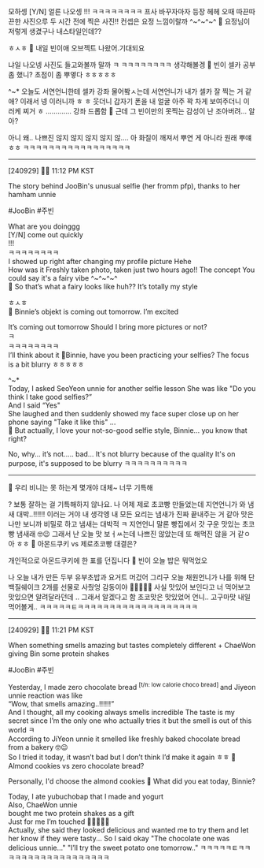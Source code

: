 모하셍
[Y/N] 얼른 나오셍
!!!
ㅋㅋㅋㅋㅋㅋㅋㅋ
프사 바꾸자마자
등장
헤헤
오때
따끈따끈한 사진으루
두 시간 전에 찍은
사진!!
컨셉은
요정
느낌이랄까
^~^~^~^
🫧 요정님이 저렇게 생겼구나 내스타일인데??

ㅎㅅㅎ
🫧 내일 빈이애 오브젝트 나왔어.기대되요

냐일 나오넹
사진도 들고와볼까
말까
ㅋ
ㅋㅋㅋㅋㅋㅋㅋㅋ
생각해볼겡
🫧 빈이 셀카 공부 좀 했니?
초점이 좀 뿌옇다 ㅎㅎㅎㅎㅎ

^~*
오늘도 서연언니한테 셀카 강좌 물어봨ㅅ는데
서연언니가 내가 셀카 잘 찍는 거 같애? 이래서
넹
이러니까 ㅎ
ㅎ
웃더니
갑자기 폰을 내 얼굴 아주 꽉 차게 보여주더니
이러케 찌거 ㅎ
………….
강좌 드롭함
🫧 근데 그 빈이만의 못찍는 감성이 난 조아버려... 알아?

아니 왜.. 나쁘진 않지 않지 않지 않지 않….
아
화질이 깨져서 뿌연 게 아니라
원래 뿌얘 ㅎㅎ
ㅋㅋㅋㅋㅋㅋㅋㅋㅋㅋㅋㅋㅋㅋㅋㅋㅋ


___

[240929] 🐣💭 11:12 PM KST

The story behind JooBin's unusual selfie (her fromm pfp), thanks to her hamham unnie

#JooBin #주빈


What are you doinggg  
[Y/N] come out quickly  
!!!  
ㅋㅋㅋㅋㅋㅋㅋㅋ  
I showed up right after changing my profile picture
Hehe  
How was it
Freshly taken photo, taken just two hours ago!!
The concept 
You could say it's a fairy vibe
^~^~^~^  
🫧 So that’s what a fairy looks like huh?? It’s totally my style

ㅎㅅㅎ  
🫧 Binnie’s objekt is coming out tomorrow. I’m excited

It’s coming out tomorrow
Should I bring more pictures or not?  
ㅋ  
ㅋㅋㅋㅋㅋㅋㅋㅋ  
I’ll think about it
🫧Binnie, have you been practicing your selfies? 
The focus is a bit blurry ㅎㅎㅎㅎㅎ

^~*  
Today, I asked SeoYeon unnie for another selfie lesson
She was like "Do you think I take good selfies?”  
And I said “Yes"  
She laughed and then suddenly showed my face super close up on her phone saying "Take it like this"
...  
🫧 But actually, I love your not-so-good selfie style, Binnie... you know that right?  

No, why... it’s not..... bad...
It's not blurry because of the quality
It's on purpose, it's supposed to be blurry 
ㅋㅋㅋㅋㅋㅋㅋㅋㅋㅋ

___

🫧 우리 비니는 못 하는게 몇개야 대체~ 너무 기특해

? 보통 잘하는 걸 기특해하지 않나요.
나 어제
제로 초코빵 만들었는데
지연언니가
와 냄새 대박..!!!!!!
이러는 거야
내 생각엥
내 모든 요리는
냄새가 진짜 끝내주는 거 같아
맛은 나만 보니까
비밀로 하고
냄새는 대박적
ㅋ
지연언니 말론
빵집에서 갓 구운 맛있는 초코빵 냄새래
🤓😉
그래서 난 오늘 맛 보ㅓㅆ는데
나쁘진 않았는데
또 해먹진 않을 거 같ㅇ아 ㅎㅎ
🫧 아몬드쿠키 vs 제로초코빵 대결은?

개인적으로
아몬드쿠키에 한 표를
던집니다
🫧 빈이 오늘 밥은 뭐먹었오

나 오늘
내가 만든 두부 유부초밥과
요거트 머겄어
그리구
오늘
채원언니가
나를 위해
단백질쉐이크 2개를
선물로 사줬엉
감동이야
🥲🥹🥹🥹🥹
사실 맛있어 보인다고 너 먹어보고 맛있으면 알려달라던데
..
그래서 알겠다고 함
초코맛은 맛있었어 언니..
고구마맛 내일 먹어볼게..
ㅋㅋㅋㅋㅋㅌㅋㅋㅋㅋㅋㅋㅋㅋㅋㅋㅋㅋㅋㅋㅋㅋㅋㅋㅋ

___

[240929] 🐣💭 11:21 PM KST

When something smells amazing but tastes completely different + ChaeWon giving Bin some protein shakes

#JooBin #주빈


Yesterday, I made zero chocolate bread <sup>[t/n: low calorie choco bread] </sup>
and Jiyeon unnie reaction was like  
“Wow, that smells amazing..!!!!!!”  
And I thought, all my cooking always smells incredible
The taste is my secret since I’m the only one who actually tries it
but the smell is out of this world
ㅋ  
According to JiYeon unnie
it smelled like freshly baked chocolate bread from a bakery
🤓😉  
So I tried it today, it wasn’t bad
but I don’t think I’d make it again ㅎㅎ
🫧 Almond cookies vs zero chocolate bread?

Personally,  I'd choose the almond cookies
🫧 What did you eat today, Binnie?

Today, I ate yubuchobap that I made and yogurt  
Also, ChaeWon unnie  
bought me two protein shakes as a gift  
Just for me
I’m touched
🥲🥹🥹🥹🥹  
Actually, she said they looked delicious and wanted me to try them and let her know if they were tasty...
So I said okay
"The chocolate one was delicious unnie..."
"I’ll try the sweet potato one tomorrow.." 
ㅋㅋㅋㅋㅋㅌㅋㅋㅋㅋㅋㅋㅋㅋㅋㅋㅋㅋㅋㅋㅋㅋㅋㅋ